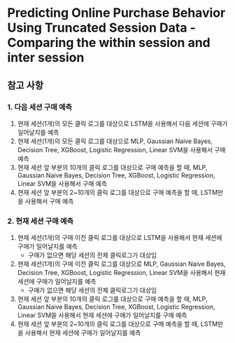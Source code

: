 # Predicting Online Purchase Behavior Using Truncated Session Data - Comparing the within session and inter session

## 참고 사항
### 1. 다음 세션 구매 예측
1. 현재 세션(1개)의 모든 클릭 로그를 대상으로 LSTM을 사용해서 다음 세션에 구매가 일어날지를 예측
2. 현재 세션(1개)의 모든 클릭 로그를 대상으로 MLP, Gaussian Naive Bayes, Decision Tree, XGBoost, Logistic Regression, Linear SVM을 사용해서 구매 예측
3. 현재 세션 앞 부분의 10개의 클릭 로그를 대상으로 구매 예측을 할 때, MLP, Gaussian Naive Bayes, Decision Tree, XGBoost, Logistic Regression, Linear SVM을 사용해서 구매 예측
4. 현재 세션 앞 부분의 2~10개의 클릭 로그를 대상으로 구매 예측을 할 때, LSTM만을 사용해서 구매 예측

### 2. 현재 세션 구매 예측
1. 현재 세션(1개)의 구매 이전 클릭 로그를 대상으로 LSTM을 사용해서 현재 세션에 구매가 일어날지를 예측
   * 구매가 없으면 해당 세션의 전체 클릭로그가 대상임
2. 현재 세션(1개)의 구매 이전 클릭 로그를 대상으로 MLP, Gaussian Naive Bayes, Decision Tree, XGBoost, Logistic Regression, Linear SVM을 사용해서 현재 세션에 구매가 일어날지를 예측
   * 구매가 없으면 해당 세션의 전체 클릭로그가 대상임
3. 현재 세션 앞 부분의 10개의 클릭 로그를 대상으로 구매 예측을 할 때, MLP, Gaussian Naive Bayes, Decision Tree, XGBoost, Logistic Regression, Linear SVM을 사용해서 현재 세션에 구매가 일어날지를 구매 예측
4. 현재 세션 앞 부분의 2~10개의 클릭 로그를 대상으로 구매 예측을 할 때, LSTM만을 사용해서 현재 세션에 구매가 일어날지를 예측
